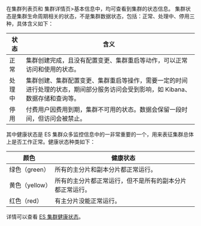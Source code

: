 在集群列表页和 集群详情页>基本信息中，均可查看到集群的状态信息。
集群状态是集群生命周期相关的状态，不是集群数据状态，包括：正常、处理中、停用三种，具体含义如下：

| 状态 | 含义 | 
|---------|---------|
| 正常 | 集群创建完成，且没有配置变更、集群重启等动作，可以正常访问和使用的状态。 |
| 处理中 | 集群创建、集群配置变更、集群重启等操作，需要一定的时间进行处理的状态，期间部分服务访问会受到影响，如 Kibana、数据存储和查询等。|
| 停用 | 付费用户因费用到期，集群不可用的状态。数据会保留一段时间，但访问会被禁止。|

其中健康状态是 ES 集群众多监控信息中的一非常重要的一个，用来表征集群总体上是否工作正常。健康状态种类如下：

| 颜色 | 健康状态 |
|-------|-------------|
| 绿色（green）| 所有的主分片和副本分片都正常运行。 |
| 黄色（yellow） | 所有的主分片都正常运行，但不是所有的副本分片都正常运行。 |
| 红色（red） | 有主分片没能正常运行。|

详情可以查看 [ES 集群健康状态](https://www.elastic.co/guide/en/elasticsearch/reference/5.6/_cluster_health.html)。
